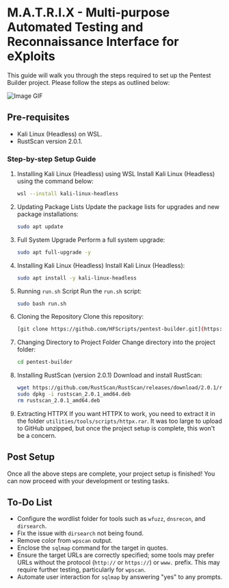 # M.A.T.R.I.X - Multi-purpose Automated Testing and Reconnaissance Interface for eXploits

This guide will walk you through the steps required to set up the Pentest Builder project. Please follow the steps as outlined below:

![Image GIF](https://github.com/HFScripts/pentest-builder/blob/main/matrix.PNG)

## Pre-requisites
- Kali Linux (Headless) on WSL.
- RustScan version 2.0.1.

### Step-by-step Setup Guide

1. Installing Kali Linux (Headless) using WSL
Install Kali Linux (Headless) using the command below:
    ```bash
    wsl --install kali-linux-headless
    ```

2. Updating Package Lists
Update the package lists for upgrades and new package installations:
    ```bash
    sudo apt update
   ```

3. Full System Upgrade
Perform a full system upgrade:
    ```bash
    sudo apt full-upgrade -y
    ```

4. Installing Kali Linux (Headless)
Install Kali Linux (Headless):
    ```bash
    sudo apt install -y kali-linux-headless
    ```

5. Running `run.sh` Script
    Run the `run.sh` script:
    ```bash
    sudo bash run.sh
    ```

6. Cloning the Repository
Clone this repository:
    ```bash
    [git clone https://github.com/HFScripts/pentest-builder.git](https://github.com/HFScripts/M.A.T.R.I.X.git)
    ```

7. Changing Directory to Project Folder
Change directory into the project folder:
    ```bash
    cd pentest-builder
    ```

8. Installing RustScan (version 2.0.1)
Download and install RustScan:
    ```bash
    wget https://github.com/RustScan/RustScan/releases/download/2.0.1/rustscan_2.0.1_amd64.deb
    sudo dpkg -i rustscan_2.0.1_amd64.deb
    rm rustscan_2.0.1_amd64.deb
    ```

9. Extracting HTTPX
If you want HTTPX to work, you need to extract it in the folder `utilities/tools/scripts/httpx.rar`. It was too large to upload to GitHub unzipped, but once the project setup is complete, this won't be a concern.

## Post Setup

Once all the above steps are complete, your project setup is finished! You can now proceed with your development or testing tasks.

## To-Do List
- Configure the wordlist folder for tools such as `wfuzz`, `dnsrecon`, and `dirsearch`.
- Fix the issue with `dirsearch` not being found.
- Remove color from `wpscan` output.
- Enclose the `sqlmap` command for the target in quotes.
- Ensure the target URLs are correctly specified; some tools may prefer URLs without the protocol (`http://` or `https://`) or `www.` prefix. This may require further testing, particularly for `wpscan`.
- Automate user interaction for `sqlmap` by answering "yes" to any prompts.
